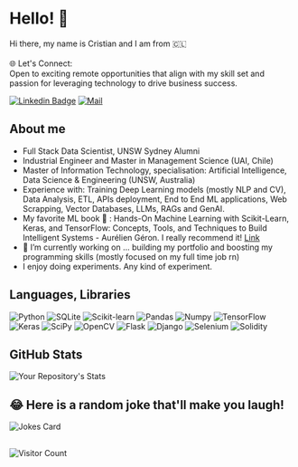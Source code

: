 # Hello! 👋
Hi there, my name is Cristian and I am from 🇨🇱 <br><br>
🌐 Let's Connect: <br>
Open to exciting remote opportunities that align with my skill set and passion for leveraging technology to drive business success.

[![Linkedin Badge](https://img.shields.io/badge/-LinkedIn-blue?style=flat-square&logo=Linkedin&logoColor=white&link=https://www.linkedin.com/in/cristian-vergara-bahamondes-79a4b827/)](https://www.linkedin.com/in/cristian-vergara-bahamondes-79a4b827/)
[![Mail](https://img.shields.io/badge/-Mail-005FF9?style=flat-square&logo=mail.ru&logoColor=white)](c_vergara@hotmail.com)

## About me
- Full Stack Data Scientist, UNSW Sydney Alumni
- Industrial Engineer and Master in Management Science (UAI, Chile)
- Master of Information Technology, specialisation: Artificial Intelligence, Data Science & Engineering (UNSW, Australia)
- Experience with: Training Deep Learning models (mostly NLP and CV), Data Analysis, ETL, APIs deployment, End to End ML applications, Web Scrapping, Vector Databases, LLMs, RAGs and GenAI.
- My favorite ML book :book: : Hands-On Machine Learning with Scikit-Learn, Keras, and TensorFlow: Concepts, Tools, and Techniques to Build Intelligent Systems - Aurélien Géron. I really recommend it! [Link](https://www.amazon.com/Hands-Machine-Learning-Scikit-Learn-TensorFlow/dp/1492032646)
- 🔭 I’m currently working on ... building my portfolio and boosting my programming skills (mostly focused on my full time job rn) <br />
- I enjoy doing experiments. Any kind of experiment.

## Languages, Libraries
![Python](https://img.shields.io/badge/-Python-3776AB?logo=python&logoColor=white&style=plastic)
![SQLite](https://img.shields.io/badge/-SQLite-003B57?logo=sqlite&logoColor=white&style=plastic)
![Scikit-learn](https://img.shields.io/badge/-Scikit%20learn-F7931E?logo=scikit-learn&logoColor=white&style=plastic)
![Pandas](https://img.shields.io/badge/-Pandas-150458?logo=pandas&logoColor=white&style=plastic)
![Numpy](https://img.shields.io/badge/-Numpy-013243?logo=numpy&logoColor=white&style=plastic)
![TensorFlow](https://img.shields.io/badge/-TensorFlow-FF6F00?logo=Tensorflow&logoColor=white&style=plastic)
![Keras](https://img.shields.io/badge/-Keras-D00000?logo=keras&logoColor=white&style=plastic)
![SciPy](https://img.shields.io/badge/-SciPy-8CAAE6?logo=scipy&logoColor=white&style=plastic)
![OpenCV](https://img.shields.io/badge/-OpenCV-5C3EE8?logo=opencv&logoColor=white&style=plastic)
![Flask](https://img.shields.io/badge/-Flask-000000?logo=flask&logoColor=white&style=plastic)
![Django](https://img.shields.io/badge/-Django-092E20?logo=django&logoColor=white&style=plastic)
![Selenium](https://img.shields.io/badge/-Selenium-43B02A?logo=django&logoColor=white&style=plastic)
![Solidity](https://img.shields.io/badge/-Solidity-363636?logo=solidity&logoColor=white&style=plastic)


## GitHub Stats
![Your Repository's Stats](https://github-readme-stats.vercel.app/api/top-langs/?username=cverbah&theme=blue-green)


## 😂 Here is a random joke that'll make you laugh!
![Jokes Card](https://readme-jokes.vercel.app/api)

##  
![Visitor Count](https://komarev.com/ghpvc/?username=cverbah&label=Profile%20Views&color=ce9927&style=flat)</div>

<!--
**cverbah/cverbah** is a ✨ _special_ ✨ repository because its `README.md` (this file) appears on your GitHub profile.

Here are some ideas to get you started:

- 🔭 I’m currently working on ...
- 🌱 I’m currently learning ...
- 👯 I’m looking to collaborate on ...
- 🤔 I’m looking for help with ...
- 💬 Ask me about ...
- 📫 How to reach me: ...
- 😄 Pronouns: ...
- ⚡ Fun fact: ...
-->
